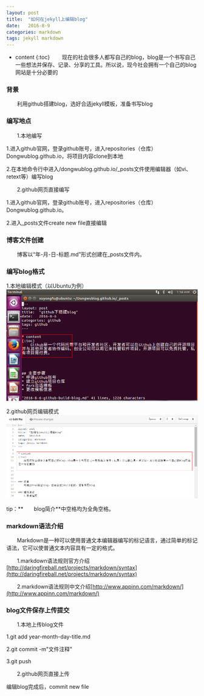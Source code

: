 ```yaml
---
layout: post
title:  "如何在jekyll上编辑blog"
date:   2016-8-9
categories: markdown
tags: jekyll markdown
---
```


* content
{:toc}
　　现在的社会很多人都写自己的blog，blog是一个书写自己一些想法并保存、记录、分享的工具。所以说，现今社会拥有一个自己的blog网站是十分必要的




### 背景
　　利用github搭建blog，选好合适jekyll模板，准备书写blog

### 编写地点
　　1.本地编写

1.进入github官网，登录github账号，进入repositories（仓库）Dongwublog.github.io，将项目内容clone到本地

2.在本地命令行中进入/dongwublog.github.io/_posts文件使用编辑器（如vi、retext等）编写blog

　　2.github网页直接编写

1.进入github官网，登录github账号，进入repositories（仓库）Dongwublog.github.io。

2.进入_posts文件create new file直接编辑

### 博客文件创建
　　博客以“年-月-日-标题.md”形式创建在_posts文件内。

### 编写blog格式

1.本地编辑模式（以Ubuntu为例）
![markdown](/images/posts/markdown/1.png)

2.github网页编辑模式
![markdown](/images/posts/markdown/2.png)

tip：**　　blog简介**中空格均为全角空格。

### markdown语法介绍
　　Markdown是一种可以使用普通文本编辑器编写的标记语言，通过简单的标记语法，它可以使普通文本内容具有一定的格式。

　　1.markdown语法规则官方介绍[http://daringfireball.net/projects/markdown/syntax](http://daringfireball.net/projects/markdown/syntax)

　　2.markdown语法规则中文介绍[http://www.appinn.com/markdown/](http://www.appinn.com/markdown/)

### blog文件保存上传提交
　　1.本地上传blog文件

1.git add year-month-day-title.md

2.git commit -m"文件注释"

3.git push

　　2.github网页直接上传

编辑blog完成后，commit new file
　　
